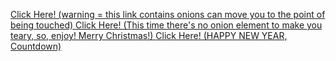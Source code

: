 <a href="hbd.html"> Click Here! (warning = this link contains onions can move you to the point of being touched) </a> 
<a href="natal.html"> Click Here! (This time there's no onion element to make you teary, so, enjoy! Merry Christmas!) </a>
<a href="index2024.html"> Click Here! (HAPPY NEW YEAR, Countdown) </a>
